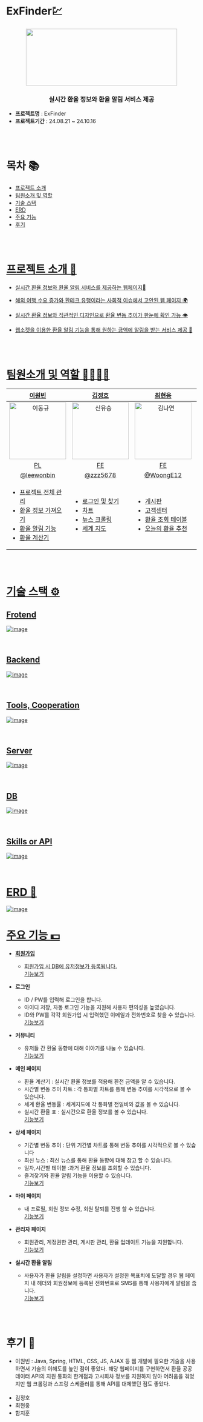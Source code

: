 # ExFinder💹
<p align="center">
<img src="https://github.com/user-attachments/assets/0905e2e5-dbb2-4c16-9a04-70d8fe8e9ad3" width="400" height="150"/>
</p>
<h3 align="center"><strong>실시간 환율 정보와 환율 알림 서비스 제공</strong></h3>

- **프로젝트명** : ExFinder
- **프로젝트기간** : 24.08.21 ~ 24.10.16

<br/>
<br/>

# 목차 📚
- <a href="https://github.com/leewonbin/test?tab=readme-ov-file#%ED%94%84%EB%A1%9C%EC%A0%9D%ED%8A%B8-%EC%86%8C%EA%B0%9C-">프로젝트 소개</a>
- <a href="https://github.com/leewonbin/test?tab=readme-ov-file#%ED%8C%80%EC%9B%90%EC%86%8C%EA%B0%9C-%EB%B0%8F-%EC%97%AD%ED%95%A0-">팀원소개 및 역할
- <a href="https://github.com/leewonbin/test?tab=readme-ov-file#%EA%B8%B0%EC%88%A0-%EC%8A%A4%ED%83%9D-">기술 스택
- <a href="https://github.com/leewonbin/test?tab=readme-ov-file#erd-">ERD
- <a href="https://github.com/leewonbin/test?tab=readme-ov-file#%EC%A3%BC%EC%9A%94-%EA%B8%B0%EB%8A%A5-">주요 기능
- <a href="https://github.com/leewonbin/test?tab=readme-ov-file#%ED%9B%84%EA%B8%B0-">후기
<br/>
<br/>

# 프로젝트 소개 🔎

- 실시간 환율 정보와 환율 알림 서비스를 제공하는 웹페이지💱
- 해외 여행 수요 증가와 환테크 유행이라는 사회적 이슈에서 고안된 웹 페이지 🌍
- 실시간 환율 정보와 직관적인 디자인으로 환율 변동 추이가 한눈에 확인 가능 👁️
- 웹소켓을 이용한 환율 알림 기능을 통해 원하는 금액에 알림을 받는 서비스 제공 🔔
  
  <br/>
  <br/>


# 팀원소개 및 역할 👨‍👨‍👦‍👦
| 이원빈 | 김정호 | 최현웅 | 함지훈 |
|:------:|:------:|:------:|:------:|
| <img src="https://github.com/user-attachments/assets/c1c2b1e3-656d-4712-98ab-a15e91efa2da" alt="이동규" width="150"> | <img src="https://github.com/user-attachments/assets/78ec4937-81bb-4637-975d-631eb3c4601e" alt="신유승" width="150"> | <img src="https://github.com/user-attachments/assets/78ce1062-80a0-4edb-bf6b-5efac9dd992e" alt="김나연" width="150"> | <img src="https://github.com/user-attachments/assets/beea8c64-19de-4d91-955f-ed24b813a638" alt="이승준" width="150"> |
| PL | FE | FE | FE |
| [@leewonbin](https://github.com/leewonbin) | [@zzz5678](https://github.com/zzx5678) | [@WoongE12](https://github.com/WoongE12) | [@jihoooooooon](https://github.com/jihoooooooon) |
| <ul align="left"><li>프로젝트 전체 관리</li><li>환율 정보 가져오기</li><li>환율 알림 기능</li><li>환율 계산기</li></ul> | <ul align="left"><li>로그인 및 찾기</li><li>차트</li><li>뉴스 크롤링</li><li>세계 지도</li></ul> | <ul align="left"><li>게시판</li><li>고객센터</li><li>환율 조회 테이블</li><li>오늘의 환율 추천</li></ul> | <ul align="left"><li>마이페이지</li><li>관리자 페이지</li><li>회원가입</li><li>계정관리</li><li>주변 환전 은행 찾기</li></ul> |

<br/>
<br/>

# 기술 스택 ⚙

## Frotend
![image](https://github.com/user-attachments/assets/59519084-0a14-45c5-8fb3-9219e600b6bf)

<br/>

## Backend
![image](https://github.com/user-attachments/assets/b5d04cd3-548f-4b6c-8443-ad512e63186c)

<br/>

## Tools, Cooperation
![image](https://github.com/user-attachments/assets/3c58014d-d840-4544-a698-91b05ca026fc)

<br/>

## Server
![image](https://github.com/user-attachments/assets/751b65cd-cdb2-4ab6-a3a7-b3b4627cd8eb)

<br/>

## DB
![image](https://github.com/user-attachments/assets/0cf6b563-bfd7-400f-969f-30c77731bb6d)

<br/>

## Skills or API
![image](https://github.com/user-attachments/assets/ba926848-da59-4b63-a4d3-54a3a458e0b6)


<br/>

# ERD 📝

![image](https://github.com/user-attachments/assets/4cd84744-d2fd-42d6-8a39-ce085d069201)


# 주요 기능 💵
- **회원가입**
  - 회원가입 시 DB에 유저정보가 등록됩니다.<br/>
  <a href="https://github.com/leewonbin/test/blob/master/preview.md#%EA%B8%B0%EB%8A%A5-%EC%86%8C%EA%B0%9C---%ED%9A%8C%EC%9B%90%EA%B0%80%EC%9E%85">기능보기</a>

- **로그인**
  - ID / PW를 입력해 로그인을 합니다.
  - 아이디 저장, 자동 로그인 기능을 지원해 사용자 편의성을 높였습니다.
  - ID와 PW를 각각 회원가입 시 입력했던 이메일과 전화번호로 찾을 수 있습니다.<br>
  <a href="https://github.com/leewonbin/test/blob/master/preview.md#%EA%B8%B0%EB%8A%A5-%EC%86%8C%EA%B0%9C---%EB%A1%9C%EA%B7%B8%EC%9D%B8">기능보기</a>

- **커뮤니티**
  - 유저들 간 환율 동향에 대해 이야기를 나눌 수 있습니다.<br>
  <a href="https://github.com/leewonbin/test/blob/master/preview.md#%EA%B8%B0%EB%8A%A5-%EC%86%8C%EA%B0%9C---%EC%BB%A4%EB%AE%A4%EB%8B%88%ED%8B%B0">기능보기</a>

- **메인 페이지**
  - 환율 계산기 : 실시간 환율 정보를 적용해 환전 금액을 알 수 있습니다.
  - 시간별 변동 추이 차트 : 각 통화별 차트를 통해 변동 추이를 시각적으로 볼 수 있습니다.
  - 세계 환율 변동률 : 세계지도에 각 통화별 전일비와 값을 볼 수 있습니다.
  - 실시간 환율 표 : 실시간으로 환율 정보를 볼 수 있습니다.<br>
  <a href="https://github.com/leewonbin/test/blob/master/preview.md#%EA%B8%B0%EB%8A%A5-%EC%86%8C%EA%B0%9C---%EB%A9%94%EC%9D%B8%ED%8E%98%EC%9D%B4%EC%A7%80">기능보기</a>

- **상세 페이지**
  - 기간별 변동 추이 : 단위 기간별 차트를 통해 변동 추이를 시각적으로 볼 수 있습니다
  - 최신 뉴스 : 최신 뉴스를 통해 환율 동향에 대해 참고 할 수 있습니다.
  - 일자,시간별 테이블 :과거 환율 정보를 조회할 수 있습니다.
  - 즐겨찾기와 환율 알림 기능을 이용할 수 있습니다.<br>
  <a href="https://github.com/leewonbin/test/blob/master/preview.md#%EA%B8%B0%EB%8A%A5-%EC%86%8C%EA%B0%9C---%EC%83%81%EC%84%B8%ED%8E%98%EC%9D%B4%EC%A7%80">기능보기</a>
  

- **마이 페이지**
  - 내 프로필, 회원 정보 수정, 회원 탈퇴를 진행 할 수 있습니다.<br>
  <a href="https://github.com/leewonbin/test/blob/master/preview.md#%EA%B8%B0%EB%8A%A5-%EC%86%8C%EA%B0%9C---%EB%A7%88%EC%9D%B4%ED%8E%98%EC%9D%B4%EC%A7%80">기능보기</a>

- **관리자 페이지**
  - 회원관리, 계정권한 관리, 게시판 관리, 환율 업데이트 기능을 지원합니다.<br>
  <a href="https://github.com/leewonbin/test/blob/master/preview.md#%EA%B8%B0%EB%8A%A5-%EC%86%8C%EA%B0%9C---%EA%B4%80%EB%A6%AC%EC%9E%90%ED%8E%98%EC%9D%B4%EC%A7%80">기능보기</a>
    
- **실시간 환율 알림**
  - 사용자가 환율 알림을 설정하면 사용자가 설정한 목표치에 도달할 경우 웹 페이지 내 헤더와 회원정보에 등록된 전화번호로 SMS를 통해 사용자에게 알림을 줍니다.<br>
  <a href="https://github.com/leewonbin/test/blob/master/preview.md#%EA%B8%B0%EB%8A%A5-%EC%86%8C%EA%B0%9C---%EC%8B%A4%EC%8B%9C%EA%B0%84-%ED%99%98%EC%9C%A8-%EC%95%8C%EB%A6%BC">기능보기</a>
    

<br/>
<br/>

# 후기 🧐
- 이원빈 : Java, Spring, HTML, CSS, JS, AJAX 등 웹 개발에 필요한 기술을 사용하면서 기술의 이해도를 높인 점이 좋았다. 해당 웹페이지를 구현하면서 환율 공공데이터 API의 지원 통화의 한계점과 고시회차 정보를 지원하지 않아 어려움을 겪었지만 웹 크롤링과 스프링 스케줄러를 통해 API를 대체했던 점도 좋았다.<br/><br/>
- 김정호
- 최현웅
- 함지훈
